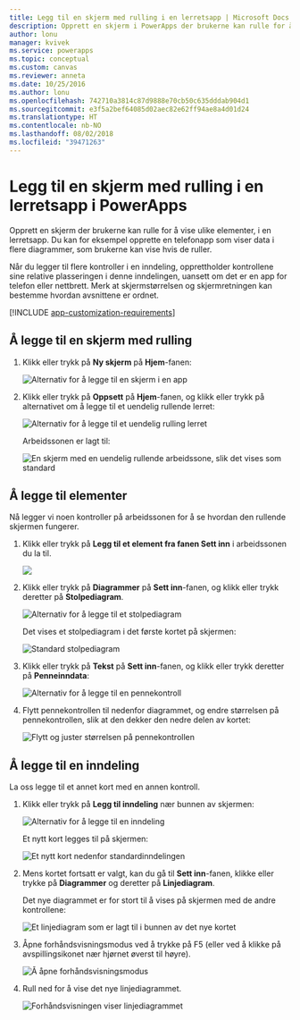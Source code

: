 ```yaml
---
title: Legg til en skjerm med rulling i en lerretsapp | Microsoft Docs
description: Opprett en skjerm i PowerApps der brukerne kan rulle for å vise flere typer innhold enn skjermen kan vise om gangen, i en lerretsapp.
author: lonu
manager: kvivek
ms.service: powerapps
ms.topic: conceptual
ms.custom: canvas
ms.reviewer: anneta
ms.date: 10/25/2016
ms.author: lonu
ms.openlocfilehash: 742710a3814c87d9888e70cb50c635dddab904d1
ms.sourcegitcommit: e3f5a2bef64085d02aec82e62ff94ae8a4d01d24
ms.translationtype: HT
ms.contentlocale: nb-NO
ms.lasthandoff: 08/02/2018
ms.locfileid: "39471263"
---
```

# <a name="add-a-scrolling-screen-to-a-canvas-app-in-powerapps"></a>Legg til en skjerm med rulling i en lerretsapp i PowerApps

Opprett en skjerm der brukerne kan rulle for å vise ulike elementer, i en lerretsapp. Du kan for eksempel opprette en telefonapp som viser data i flere diagrammer, som brukerne kan vise hvis de ruller.

Når du legger til flere kontroller i en inndeling, opprettholder kontrollene sine relative plasseringen i denne inndelingen, uansett om det er en app for telefon eller nettbrett. Merk at skjermstørrelsen og skjermretningen kan bestemme hvordan avsnittene er ordnet.  

[!INCLUDE [app-customization-requirements](../../includes/app-customization-requirements.md)]

## <a name="create-a-scrolling-screen"></a>Å legge til en skjerm med rulling

1. Klikk eller trykk på **Ny skjerm** på **Hjem**-fanen:

    ![Alternativ for å legge til en skjerm i en app][1]

2. Klikk eller trykk på **Oppsett** på **Hjem**-fanen, og klikk eller trykk på alternativet om å legge til et uendelig rullende lerret:  
   
    ![Alternativ for å legge til et uendelig rulling lerret][2]
   
    Arbeidssonen er lagt til:  
   
    ![En skjerm med en uendelig rullende arbeidssone, slik det vises som standard][3]

## <a name="add-elements"></a>Å legge til elementer
Nå legger vi noen kontroller på arbeidssonen for å se hvordan den rullende skjermen fungerer.

1. Klikk eller trykk på **Legg til et element fra fanen Sett inn** i arbeidssonen du la til.
   
    ![][4]
2. Klikk eller trykk på **Diagrammer** på **Sett inn**-fanen, og klikk eller trykk deretter på **Stolpediagram**.
   
    ![Alternativ for å legge til et stolpediagram][5]
   
    Det vises et stolpediagram i det første kortet på skjermen:  
   
    ![Standard stolpediagram][7]
3. Klikk eller trykk på **Tekst** på **Sett inn**-fanen, og klikk eller trykk deretter på **Penneinndata**:  
   
    ![Alternativ for å legge til en pennekontroll][8]
4. Flytt pennekontrollen til nedenfor diagrammet, og endre størrelsen på pennekontrollen, slik at den dekker den nedre delen av kortet:  
   
    ![Flytt og juster størrelsen på pennekontrollen][9]

## <a name="add-a-section"></a>Å legge til en inndeling
La oss legge til et annet kort med en annen kontroll.

1. Klikk eller trykk på **Legg til inndeling** nær bunnen av skjermen:  
   
    ![Alternativ for å legge til en inndeling][10]
   
    Et nytt kort legges til på skjermen:  
   
    ![Et nytt kort nedenfor standardinndelingen][11]
2. Mens kortet fortsatt er valgt, kan du gå til **Sett inn**-fanen, klikke eller trykke på **Diagrammer** og deretter på **Linjediagram**.
   
    Det nye diagrammet er for stort til å vises på skjermen med de andre kontrollene:  
   
    ![Et linjediagram som er lagt til i bunnen av det nye kortet][12]
3. Åpne forhåndsvisningsmodus ved å trykke på F5 (eller ved å klikke på avspillingsikonet nær hjørnet øverst til høyre).
   
    ![Å åpne forhåndsvisningsmodus](./media/add-scrolling-screen/open-preview.png)
4. Rull ned for å vise det nye linjediagrammet.  
   
    ![Forhåndsvisningen viser linjediagrammet][13]

[1]: ./media/add-scrolling-screen/add-screen.png
[2]: ./media/add-scrolling-screen/add-canvas.png
[3]: ./media/add-scrolling-screen/default-canvas.png
[4]: ./media/add-scrolling-screen/insert-visual.png
[5]: ./media/add-scrolling-screen/add-chart.png
[7]: ./media/add-scrolling-screen/default-chart.png
[8]: ./media/add-scrolling-screen/add-pen.png
[9]: ./media/add-scrolling-screen/move-resize-pen.png
[10]: ./media/add-scrolling-screen/add-section.png
[11]: ./media/add-scrolling-screen/new-card.png
[12]: ./media/add-scrolling-screen/add-line-chart.png
[13]: ./media/add-scrolling-screen/line-chart-preview.png
